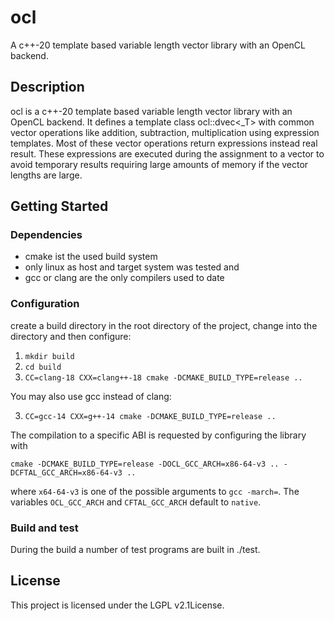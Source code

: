 # ocl

A c++-20 template based variable length vector library with an OpenCL
backend.

## Description

ocl is a c++-20 template based variable length vector library with an OpenCL 
backend. It defines a template class ocl::dvec<_T> with common vector 
operations like addition, subtraction, multiplication using expression 
templates.
Most of these vector operations return expressions instead real result. 
These expressions are executed during the assignment to a vector to avoid 
temporary results requiring large amounts of memory if the vector lengths
are large.

## Getting Started

### Dependencies

- cmake ist the used build system
- only linux as host and target system was tested and
- gcc or clang are the only compilers used to date

### Configuration

create a build directory in the root directory of the project,
change into the directory and then configure:

1. `mkdir build`
2. `cd build`
3. `CC=clang-18 CXX=clang++-18 cmake -DCMAKE_BUILD_TYPE=release ..`

You may also use gcc instead of clang:

3. `CC=gcc-14 CXX=g++-14 cmake -DCMAKE_BUILD_TYPE=release ..`

The compilation to a specific ABI is requested by configuring the library with

`cmake -DCMAKE_BUILD_TYPE=release -DOCL_GCC_ARCH=x86-64-v3 .. -DCFTAL_GCC_ARCH=x86-64-v3 ..`

where `x64-64-v3` is one of the possible arguments to `gcc -march=`.
The variables `OCL_GCC_ARCH` and `CFTAL_GCC_ARCH` default to `native`.


### Build and test

During the build a number of test programs are built in ./test.

## License

This project is licensed under the LGPL v2.1License.
